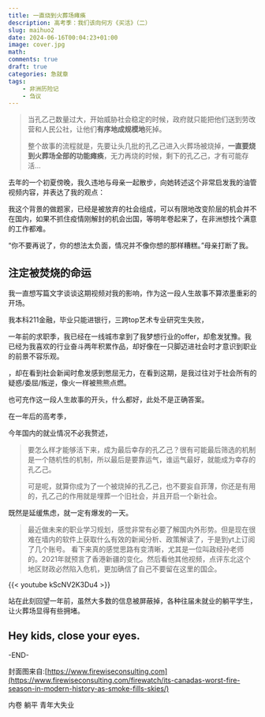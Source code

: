 ```yaml
---
title: 一直烧到火葬场瘫痪
description: 高考季：我们该向何方《买活》（二）
slug: maihuo2
date: 2024-06-16T00:04:23+01:00
image: cover.jpg
math: 
comments: true
draft: true
categories: 急就章
tags:
    - 非洲历险记
    - 刍议
---
```


> 当孔乙己数量过大，开始威胁社会稳定的时候，政府就只能把他们送到劳改营和人民公社，让他们**有序地成规模地**死掉。
>
> 整个故事的流程就是，先要让头几批的孔乙己进入火葬场被烧掉，**一直要烧到火葬场全部的功能瘫痪**，无力再烧的时候，剩下的孔乙己，才有可能存活...

去年的一个初夏傍晚，我久违地与母亲一起散步，向她转述这个非常启发我的油管视频内容，并表达了我的观点：

我这个背景的做题家，已经是被放弃的社会组成，可以有限地改变阶层的机会并不在国内，如果不抓住疫情刚解封的机会出国，等明年卷起来了，在非洲想找个满意的工作都难。

“你不要再说了，你的想法太负面，情况并不像你想的那样糟糕。”母亲打断了我。

## 注定被焚烧的命运

我一直想写篇文字谈谈这期视频对我的影响，作为这一段人生故事不算浓墨重彩的开场。

我本科211金融，毕业只能进银行，三跨top艺术专业研究生失败，

一年前的求职季，我已经在一线城市拿到了我梦想行业的offer，却愈发犹豫。我已经为我喜欢的行业奋斗两年积累作品，却好像在一只脚迈进社会时才意识到职业的前景不容乐观。

，却在看到社会新闻时愈发感到憋屈无力，在看到这期，是我过往对于社会所有的疑惑/委屈/叛逆，像火一样被熊熊点燃。

也可充作这一段人生故事的开头，什么都好，此处不是正确答案。

在一年后的高考季，

今年国内的就业情况不必我赘述，



>
> 要怎么样才能够活下来，成为最后幸存的孔乙己？很有可能最后筛选的机制是一个随机性的机制，所以最后是要靠运气，谁运气最好，就能成为幸存的孔乙己。
>
> 可是呢，就算你成为了一个被烧掉的孔乙己，也不要妄自菲薄，你还是有用的，孔乙己的作用就是埋葬一个旧社会，并且开启一个新社会。

既然是延缓焦虑，就一定有爆发的一天。

> 最近做未来的职业学习规划，感觉非常有必要了解国内外形势。但是现在很难在墙内的软件上获取什么有效的新闻分析、政策解读了，于是到yt上订阅了几个账号。
> 看下来真的感觉思路有变清晰，尤其是一位叫政经孙老师的。2021年就预言了香港新疆的变化。然后看他其他视频，点评东北这个地区财政必然陷入危机，更加确信了自己不要留在这里的国企。

{{< youtube kScNV2K3Du4 >}}



站在此刻回望一年前，虽然大多数的信息被屏蔽掉，各种往届未就业的躺平学生，让火葬场显得有些拥堵。

## Hey kids, close your eyes.

-END-

封面图来自:[https://www.firewiseconsulting.com](https://www.firewiseconsulting.com/firewatch/its-canadas-worst-fire-season-in-modern-history-as-smoke-fills-skies/)

内卷
躺平
青年大失业